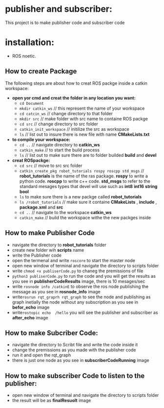  # publisher and subscriber:
  This project is to make publisher code and subscriber code 
  
  # installation: 
  * ROS noetic.
  
 
 
 ## How to create Package
 The following steps are about how to creat ROS packge inside a catkin workspace:
 * **open yor cmd and creat the folder in any location you want:**
  	 * ` cd Document `
  	 * ` mkdir catkin_ws ` // this represent the name of your workspace
  	 * ` cd catcin_ws ` // change directory to that folder
  	 * ` mkdir src ` // make folder with src name to containe ROS packge
  	 * ` cd src ` // change directory to src folder 
  	 * ` catkin_init_workspace ` // initilize the src as workspace 
  	 * ` ls ` // list out to insure there is new file with name **CMakeLists.txt**
 * **to compile your workspace:**
 	* ` cd .. `  //  navigate directory to **catkin_ws**
 	* ` catkin_make ` // to start the build process 
 	* ` ls ` // list out to make sure there are to folder builded **build** and **devel**
 * **creat ROSpackge:**
 	* ` cd src ` // move to src src folder 
 	* ` catkin_create_pkg robot_tutorials rospy roscpp std_msgs ` // **robot_tutorials** is the name of the ras package.  **rospy** to write a python code. **roscpp** to write c++ code. **std_msgs** to refer to the standard mesages types that devel will use such as **int8** **int16** **string** **bool**
 	*  ` ls ` to make sure there is a new packge called **robot_tutorials**
 	* ` ls /robot_tutorials ` // make sure it containe **CMakeLists** , **include** , **package.xml** and **src**
 	*  ` cd .. ` // navigate to the workspace **catkin_ws**
 	* ` catkin_make ` // build the workspace withe the new packges inside 
 ## How to make Publisher Code
 * navigate the directory to **robot_tutorials** folder 
 * create new folder wih **scripts** name
 * write the Publisher code
 * open the termenal and write `roscore` to start the master node
 * open new window of terminal and navigate the directory to scripts folder 
 * write `chmod +x publiserCode.py`  to chaneg the premissions of file 
 * `python3 publiserCode.py` to run the code and you will get the results as you see in **publisherCodeResults** image, there is 10 mesages/sec
 * write `rosnode info /catkinE` to observe the ros node publishing the message as you see in **rosnode_info** image
 * write`rosrun rqt_graprh rqt_graph` to see the node and publishing as graph inetially the node without any subscription  as you see in **befor_echo** image
 *  write`rostopic echo  /hello` you will see the publisher and subscriber as **after_echo** image 
  ## How to make Subcriber Code:
  * navigate the directory to Scribt file and write the code inside it
  * change the premissions as you made with the publisher code
  * run it and open the rqt_graph
  * there is just one node as you see in **subscriberCodeRunning** image 
  
  ## How to make subscriber Code to listen to the publisher:
  
   * open new window of terminal and navigate the directory to scripts folder
   * the result will be as **finalResuolt** image 
   
  

  
  
 	
  	 
  
